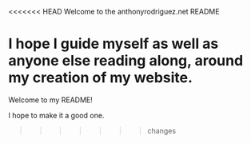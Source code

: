 <<<<<<< HEAD
Welcome to the anthonyrodriguez.net README

I hope I guide myself as well as anyone else reading along, around my creation of my website.
=======
Welcome to my README!

I hope to make it a good one.
>>>>>>> changes
